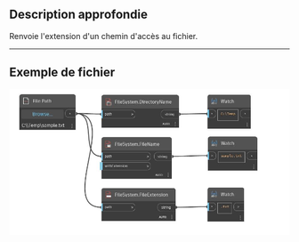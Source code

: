 ## Description approfondie
Renvoie l'extension d'un chemin d'accès au fichier.
___
## Exemple de fichier

![FileExtension](./DSCore.IO.FileSystem.FileExtension_img.jpg)

